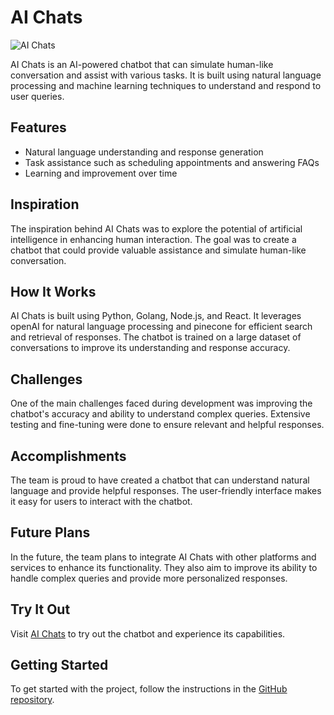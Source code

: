 # AI Chats

![AI Chats](https://github.com/aichats/aichats/assets/24226219/6dc98a69-03bd-461f-ae88-39a61fac59d5)

AI Chats is an AI-powered chatbot that can simulate human-like conversation and assist with various tasks. It is built using natural language processing and machine learning techniques to understand and respond to user queries.

## Features

- Natural language understanding and response generation
- Task assistance such as scheduling appointments and answering FAQs
- Learning and improvement over time

## Inspiration

The inspiration behind AI Chats was to explore the potential of artificial intelligence in enhancing human interaction. The goal was to create a chatbot that could provide valuable assistance and simulate human-like conversation.

## How It Works

AI Chats is built using Python, Golang, Node.js, and React. It leverages openAI for natural language processing and pinecone for efficient search and retrieval of responses. The chatbot is trained on a large dataset of conversations to improve its understanding and response accuracy.

## Challenges

One of the main challenges faced during development was improving the chatbot's accuracy and ability to understand complex queries. Extensive testing and fine-tuning were done to ensure relevant and helpful responses.

## Accomplishments

The team is proud to have created a chatbot that can understand natural language and provide helpful responses. The user-friendly interface makes it easy for users to interact with the chatbot.

## Future Plans

In the future, the team plans to integrate AI Chats with other platforms and services to enhance its functionality. They also aim to improve its ability to handle complex queries and provide more personalized responses.

## Try It Out

Visit [AI Chats](https://aichats.surge.sh) to try out the chatbot and experience its capabilities.

## Getting Started

To get started with the project, follow the instructions in the [GitHub repository](https://github.com/aichats/aichats).

